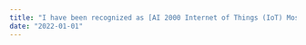 ```yaml
---
title: "I have been recognized as [AI 2000 Internet of Things (IoT) Most Influential Scholars Honorable Mention](../files/2022IoT.png) (ranked 46th in Internet of Things (IoT) over the past 10 years (2012–2021)."
date: "2022-01-01"
---
```

